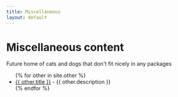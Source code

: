 ```yaml
---
title: Miscellaneous
layout: default
---
```


# Miscellaneous content

Future home of cats and dogs that don't fit nicely in any packages

<ul>
  {% for other in site.other %}
    <li>
      <a href="{{ other.url }}">{{ other.title }}</a> - {{ other.description }}
    </li>
  {% endfor %}
</ul>